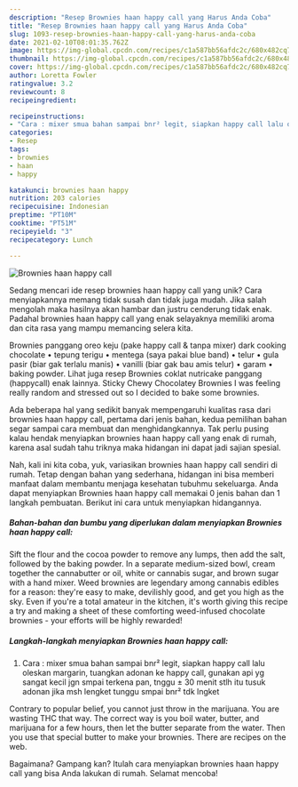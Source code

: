 ```yaml
---
description: "Resep Brownies haan happy call yang Harus Anda Coba"
title: "Resep Brownies haan happy call yang Harus Anda Coba"
slug: 1093-resep-brownies-haan-happy-call-yang-harus-anda-coba
date: 2021-02-10T08:01:35.762Z
image: https://img-global.cpcdn.com/recipes/c1a587bb56afdc2c/680x482cq70/brownies-haan-happy-call-foto-resep-utama.jpg
thumbnail: https://img-global.cpcdn.com/recipes/c1a587bb56afdc2c/680x482cq70/brownies-haan-happy-call-foto-resep-utama.jpg
cover: https://img-global.cpcdn.com/recipes/c1a587bb56afdc2c/680x482cq70/brownies-haan-happy-call-foto-resep-utama.jpg
author: Loretta Fowler
ratingvalue: 3.2
reviewcount: 8
recipeingredient:

recipeinstructions:
- "Cara : mixer smua bahan sampai bnr² legit, siapkan happy call lalu oleskan margarin, tuangkan adonan ke happy call, gunakan api yg sangat kecil jgn smpai terkena pan, tnggu ± 30 menit stlh itu tusuk adonan jika msh lengket tunggu smpai bnr² tdk lngket"
categories:
- Resep
tags:
- brownies
- haan
- happy

katakunci: brownies haan happy 
nutrition: 203 calories
recipecuisine: Indonesian
preptime: "PT10M"
cooktime: "PT51M"
recipeyield: "3"
recipecategory: Lunch

---
```



![Brownies haan happy call](https://img-global.cpcdn.com/recipes/c1a587bb56afdc2c/680x482cq70/brownies-haan-happy-call-foto-resep-utama.jpg)

Sedang mencari ide resep brownies haan happy call yang unik? Cara menyiapkannya memang tidak susah dan tidak juga mudah. Jika salah mengolah maka hasilnya akan hambar dan justru cenderung tidak enak. Padahal brownies haan happy call yang enak selayaknya memiliki aroma dan cita rasa yang mampu memancing selera kita.

Brownies panggang oreo keju (pake happy call &amp; tanpa mixer) dark cooking chocolate • tepung terigu • mentega (saya pakai blue band) • telur • gula pasir (biar gak terlalu manis) • vanilli (biar gak bau amis telur) • garam • baking powder. Lihat juga resep Brownies coklat nutricake panggang (happycall) enak lainnya. Sticky Chewy Chocolatey Brownies I was feeling really random and stressed out so I decided to bake some brownies.

Ada beberapa hal yang sedikit banyak mempengaruhi kualitas rasa dari brownies haan happy call, pertama dari jenis bahan, kedua pemilihan bahan segar sampai cara membuat dan menghidangkannya. Tak perlu pusing kalau hendak menyiapkan brownies haan happy call yang enak di rumah, karena asal sudah tahu triknya maka hidangan ini dapat jadi sajian spesial.


Nah, kali ini kita coba, yuk, variasikan brownies haan happy call sendiri di rumah. Tetap dengan bahan yang sederhana, hidangan ini bisa memberi manfaat dalam membantu menjaga kesehatan tubuhmu sekeluarga. Anda dapat menyiapkan Brownies haan happy call memakai 0 jenis bahan dan 1 langkah pembuatan. Berikut ini cara untuk menyiapkan hidangannya.

<!--inarticleads1-->

##### Bahan-bahan dan bumbu yang diperlukan dalam menyiapkan Brownies haan happy call:



Sift the flour and the cocoa powder to remove any lumps, then add the salt, followed by the baking powder. In a separate medium-sized bowl, cream together the cannabutter or oil, white or cannabis sugar, and brown sugar with a hand mixer. Weed brownies are legendary among cannabis edibles for a reason: they&#39;re easy to make, devilishly good, and get you high as the sky. Even if you&#39;re a total amateur in the kitchen, it&#39;s worth giving this recipe a try and making a sheet of these comforting weed-infused chocolate brownies - your efforts will be highly rewarded! 

<!--inarticleads2-->

##### Langkah-langkah menyiapkan Brownies haan happy call:

1. Cara : mixer smua bahan sampai bnr² legit, siapkan happy call lalu oleskan margarin, tuangkan adonan ke happy call, gunakan api yg sangat kecil jgn smpai terkena pan, tnggu ± 30 menit stlh itu tusuk adonan jika msh lengket tunggu smpai bnr² tdk lngket


Contrary to popular belief, you cannot just throw in the marijuana. You are wasting THC that way. The correct way is you boil water, butter, and marijuana for a few hours, then let the butter separate from the water. Then you use that special butter to make your brownies. There are recipes on the web. 

Bagaimana? Gampang kan? Itulah cara menyiapkan brownies haan happy call yang bisa Anda lakukan di rumah. Selamat mencoba!
